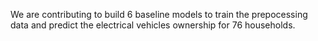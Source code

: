 We are contributing to build 6 baseline models to train the prepocessing data and predict the electrical vehicles ownership for 76 households.
